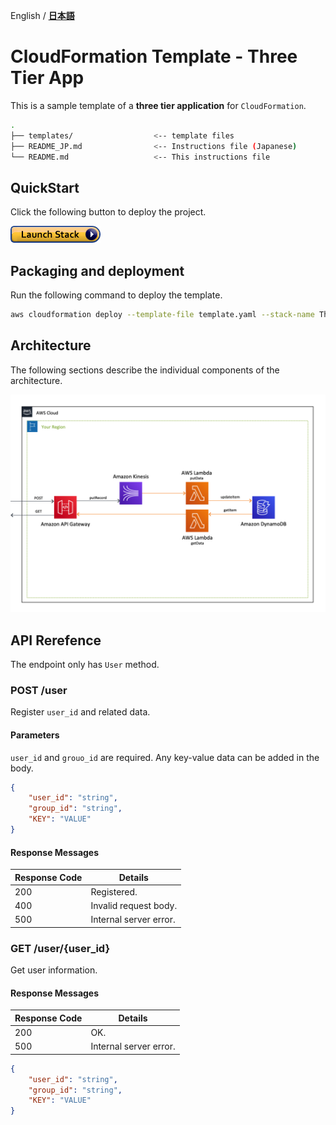 English / [**日本語**](README_JP.md)

# CloudFormation Template - Three Tier App

This is a sample template of a **three tier application** for `CloudFormation`.

```bash
.
├── templates/                  <-- template files
├── README_JP.md                <-- Instructions file (Japanese)
└── README.md                   <-- This instructions file
```

## QuickStart

Click the following button to deploy the project.

[![cloudformation-launch-stack](../images/cloudformation-launch-stack.png)](https://console.aws.amazon.com/cloudformation/home?region=ap-northeast-1#/stacks/new?stackName=ThreeTierApp-CFn&templateURL=https://eijikominami.s3-ap-northeast-1.amazonaws.com/aws-cloudformation-samples/three-tier-app/template.yaml)

## Packaging and deployment

Run the following command to deploy the template.

```bash
aws cloudformation deploy --template-file template.yaml --stack-name ThreeTierApp-CFn --capabilities CAPABILITY_NAMED_IAM
```

## Architecture

The following sections describe the individual components of the architecture.

![](../images/architecture.png)

## API Rerefence
The endpoint only has `User` method. 

### POST /user
Register `user_id` and related data.

#### Parameters
`user_id` and `grouo_id` are required. Any key-value data can be added in the body.

```json
{
    "user_id": "string",
    "group_id": "string",
    "KEY": "VALUE"
}
```

#### Response Messages

| Response Code | Details |
| --- | --- |
| 200 | Registered. |
| 400 | Invalid request body. |
| 500 | Internal server error. |

### GET /user/{user_id}
Get user information.

#### Response Messages

| Response Code | Details |
| --- | --- |
| 200 | OK. |
| 500 | Internal server error. |

```json
{
    "user_id": "string",
    "group_id": "string",
    "KEY": "VALUE"
}
```
